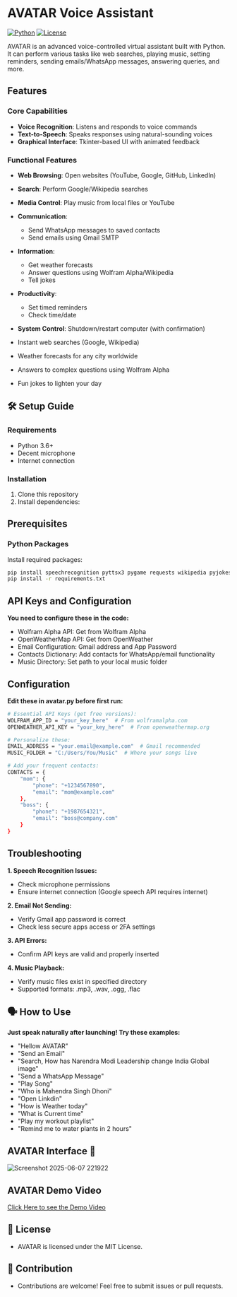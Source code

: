 # AVATAR Voice Assistant
[![Python](https://img.shields.io/badge/Python-3.7%2B-blue)](https://www.python.org/)
[![License](https://img.shields.io/badge/License-MIT-green)](LICENSE)

AVATAR is an advanced voice-controlled virtual assistant built with Python. It can perform various tasks like web searches, playing music, setting reminders, sending emails/WhatsApp messages, answering queries, and more.

## Features

### Core Capabilities
- **Voice Recognition**: Listens and responds to voice commands
- **Text-to-Speech**: Speaks responses using natural-sounding voices
- **Graphical Interface**: Tkinter-based UI with animated feedback

### Functional Features
- **Web Browsing**: Open websites (YouTube, Google, GitHub, LinkedIn)
- **Search**: Perform Google/Wikipedia searches
- **Media Control**: Play music from local files or YouTube
- **Communication**:
  - Send WhatsApp messages to saved contacts
  - Send emails using Gmail SMTP
- **Information**:
  - Get weather forecasts
  - Answer questions using Wolfram Alpha/Wikipedia
  - Tell jokes
- **Productivity**:
  - Set timed reminders
  - Check time/date
- **System Control**: Shutdown/restart computer (with confirmation)

- Instant web searches (Google, Wikipedia)
- Weather forecasts for any city worldwide
- Answers to complex questions using Wolfram Alpha
- Fun jokes to lighten your day

## 🛠️ Setup Guide

### Requirements
- Python 3.6+
- Decent microphone
- Internet connection

### Installation
1. Clone this repository
2. Install dependencies:

## Prerequisites

### Python Packages
Install required packages:
```bash
pip install speechrecognition pyttsx3 pygame requests wikipedia pyjokes wolframalpha pillow 
pip install -r requirements.txt
```

## API Keys and Configuration
**You need to configure these in the code:**
  - Wolfram Alpha API: Get from Wolfram Alpha
  - OpenWeatherMap API: Get from OpenWeather
  - Email Configuration: Gmail address and App Password
  - Contacts Dictionary: Add contacts for WhatsApp/email functionality
  - Music Directory: Set path to your local music folder

## Configuration
**Edit these in avatar.py before first run:**
```bash
# Essential API Keys (get free versions):
WOLFRAM_APP_ID = "your_key_here"  # From wolframalpha.com
OPENWEATHER_API_KEY = "your_key_here"  # From openweathermap.org

# Personalize these:
EMAIL_ADDRESS = "your.email@example.com"  # Gmail recommended
MUSIC_FOLDER = "C:/Users/You/Music"  # Where your songs live

# Add your frequent contacts:
CONTACTS = {
    "mom": {
        "phone": "+1234567890", 
        "email": "mom@example.com"
    },
    "boss": {
        "phone": "+1987654321",
        "email": "boss@company.com"
    }
}
```

## Troubleshooting
**1. Speech Recognition Issues:**
- Check microphone permissions
- Ensure internet connection (Google speech API requires internet)

**2. Email Not Sending:**
- Verify Gmail app password is correct
- Check less secure apps access or 2FA settings

**3. API Errors:**
- Confirm API keys are valid and properly inserted

**4. Music Playback:**
- Verify music files exist in specified directory
- Supported formats: .mp3, .wav, .ogg, .flac

## 🗣️ How to Use
**Just speak naturally after launching! Try these examples:**
- "Hellow AVATAR"
- "Send an Email"
- "Search, How has Narendra Modi Leadership change India Global image"
- "Send a WhatsApp Message"
- "Play Song"
- "Who is Mahendra Singh Dhoni"
- "Open Linkdin"
- "How is Weather today"
- "What is Current time"
- "Play my workout playlist"
- "Remind me to water plants in 2 hours"

## AVATAR Interface 🤖

![Screenshot 2025-06-07 221922](https://github.com/user-attachments/assets/7ec48be7-6b45-49c4-b766-dc5bf7238261)

## AVATAR Demo Video
[Click Here to see the Demo Video](https://www.linkedin.com/posts/dishanksingh29_ai-python-voiceassistant-activity-7337473715200282624-ZCkp?utm_source=share&utm_medium=member_desktop&rcm=ACoAAEnD5boBuENKCr-Ncd2lCmqVZUdCFvBv1Fs)

## 📜 License
- AVATAR is licensed under the MIT License.

## 🤖 Contribution
- Contributions are welcome! Feel free to submit issues or pull requests.


